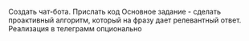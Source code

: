 Создать чат-бота.
Прислать код
Основное задание - сделать проактивный алгоритм, который на фразу дает релевантный ответ. 
Реализация в телеграмм опционально
